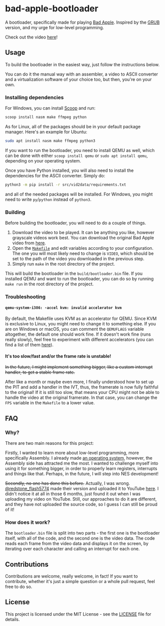 # bad-apple-bootloader
A bootloader, specifically made for playing [Bad Apple](https://www.youtube.com/watch?v=UkgK8eUdpAo).
Inspired by the [GRUB](https://github.com/noeamiot/Bad-Apple-on-GRUB) version, and my urge for low-level programming.

Check out the video [here](https://www.youtube.com/watch?v=eKCEhFYnbD8)!

## Usage
To build the bootloader in the easiest way, just follow the instructions below.

You can do it the manual way with an assembler, a video to ASCII converter and a virtualization software of your choice too, but then, you're on your own.

### Installing dependencies
For Windows, you can install [Scoop](https://scoop.sh/) and run:
```powershell
scoop install nasm make ffmpeg python
```

As for Linux, all of the packages should be in your default package manager. Here's an example for Ubuntu:
```bash
sudo apt install nasm make ffmpeg python3
```

If you want to run the bootloader, you need to install QEMU as well, which can be done with either `scoop install qemu` or `sudo apt install qemu`, depending on your operating system.

Once you have Python installed, you will also need to install the dependencies for the ASCII converter. Simply do:
```bash
python3 -m pip install -r src/vid2data/requirements.txt
```
and all of the needed packages will be installed. For Windows, you might need to write `py`/`python` instead of `python3`.

### Building
Before building the bootloader, you will need to do a couple of things. 

1. Download the video to be played. It can be anything you like, however grayscale videos work best. You can download the original Bad Apple video from [here](https://archive.org/details/TouhouBadApple).
2. Open the [`Makefile`](Makefile) and edit variables according to your configuration. The one you will most likely need to change is `VIDEO`, which should be set to the path of the video you downloaded in the previous step.
3. Simply run `make` in the root directory of the project.

This will build the bootloader in the `build/bootloader.bin` file.
If you installed QEMU and want to run the bootloader, you can do so by running `make run` in the root directory of the project.

### Troubleshooting

#### `qemu-system-i386: -accel kvm: invalid accelerator kvm`
By default, the Makefile uses KVM as an accelerator for QEMU. Since KVM is exclusive to Linux, you might need to change it to something else. If you are on Windows or macOS, you can comment the `QEMUFLAGS` variable altogether, the default one should work fine. If it doesn't work fine (runs really slowly), feel free to experiment with different accelerators (you can find a list of them [here](https://www.qemu.org/docs/master/system/introduction.html#virtualisation-accelerators)).

#### It's too slow/fast and/or the frame rate is unstable!
~~In the future, I might implement something bigger, like a custom interrupt handler, to get a stable frame rate.~~

After like a month or maybe even more, I finally understood how to set up the PIT and add a handler in the IVT, thus, the framerate is now fully faithful to the original!
If it is still too slow, that means your CPU might not be able to handle the video at the original framerate. In that case, you can change the `FPS` variable in the `Makefile` to a lower value.

## FAQ

### Why?
There are two main reasons for this project:

Firstly, I wanted to learn more about low-level programming, more specifically Assembly. I already made [an operating system](https://github.com/bemxio/bemxos), however, the Assembly side has attracted me the most. I wanted to challenge myself into using it for something bigger, in order to properly learn registers, interrupts and things like that. Perhaps, in the future, I will step into NES development!

~~Secondly, no one has done this before.~~
Actually, I was wrong. [@redstone_flash5774](https://www.youtube.com/channel/UCxL3ay5lRA4KvCX56sRIUeA) made their version and uploaded it to YouTube [here](https://www.youtube.com/watch?v=DsJH3SNYqvM). I didn't notice it at all in those 6 months, just found it out when I was uploading my video on YouTube. Still, our approaches to do it are different, and they have not uploaded the source code, so I guess I can still be proud of it!

### How does it work?
The `bootloader.bin` file is split into two parts - the first one is the bootloader itself, with all of the code, and the second one is the video data. 
The code reads each frame from the video data and displays it on the screen, by iterating over each character and calling an interrupt for each one.

## Contributions
Contributions are welcome, really welcome, in fact! If you want to contribute, whether it's just a simple question or a whole pull request, feel free to do so.

## License
This project is licensed under the MIT License - see the [LICENSE](LICENSE) file for details.
